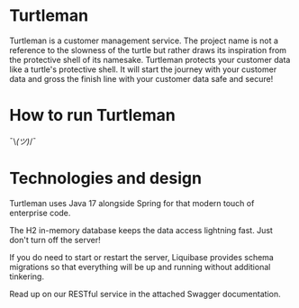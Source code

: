 # Turtleman
Turtleman is a customer management service. 
The project name is not a reference to the slowness of the turtle but rather draws its inspiration from the protective shell of its namesake.
Turtleman protects your customer data like a turtle's protective shell.
It will start the journey with your customer data and gross the finish line with your customer data safe and secure!

# How to run Turtleman
¯\\_(ツ)_/¯

# Technologies and design
Turtleman uses Java 17 alongside Spring for that modern touch of enterprise code. 

The H2 in-memory database keeps the data access lightning fast. Just don't turn off the server!

If you do need to start or restart the server, Liquibase provides schema migrations so that everything will be up and running without additional tinkering.

Read up on our RESTful service in the attached Swagger documentation.

